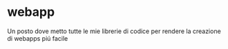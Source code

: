 # webapp
Un posto dove metto tutte le mie librerie di codice per rendere la creazione di webapps piú facile
